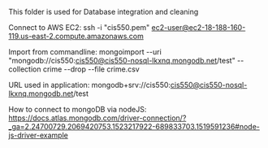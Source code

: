 This folder is used for Database integration and cleaning

Connect to AWS EC2:
ssh -i "cis550.pem" ec2-user@ec2-18-188-160-119.us-east-2.compute.amazonaws.com

Import from commandline:
mongoimport --uri "mongodb://cis550:cis550@cis550-nosql-lkxnq.mongodb.net/test" --collection crime --drop --file crime.csv

URL used in application:
mongodb+srv://cis550:cis550@cis550-nosql-lkxnq.mongodb.net/test

How to connect to mongoDB via nodeJS:
https://docs.atlas.mongodb.com/driver-connection/?_ga=2.24700729.2069420753.1523217922-689833703.1519591236#node-js-driver-example